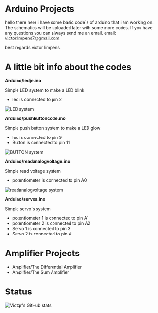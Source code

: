 #  Arduino Projects

hello there here i have some basic code`s of arduino that i am working on. 
The schematics will be uploaded later with some more codes.
If you have any questions you can always send me an email.
email: victorlimpens7@gmail.com

best regards victor limpens

# A little bit info about the codes

__Arduino/ledje.ino__

Simple LED system to make a LED blink
- led is connected to pin 2

![LED system](https://i.imgur.com/OXybTqp.png)

__Arduino/pushbuttoncode.ino__

Simple push button system to make a LED glow     
 - led is connected to pin 9                
 - Button is connected to pin 11

![BUTTON system](https://i.imgur.com/CWnBbJT.png)            

__Arduino/readanalogvoltage.ino__

Simple read voltage system
 - potentiometer is connected to pin A0

![readanalogvoltage system](https://i.imgur.com/jsZwTNe.png)

__Arduino/servos.ino__

Simple servo`s system
 - potentiometer 1 is connected to pin A1
 - potentiometer 2 is connected to pin A2
 - Servo 1 is connected to pin 3
 - Servo 2 is connected to pin 4
 
 
#  Amplifier Projects

 - Amplifier/The Differential Amplifier
 - Amplifier/The Sum Amplifier



# Status
![Victqr's GitHub stats](https://github-readme-stats.vercel.app/api?username=Victqr&show_icons=true&theme=gotham)
